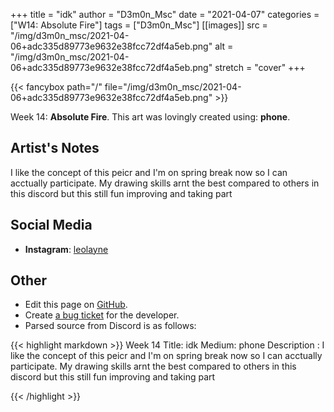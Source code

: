 +++
title =       "idk"
author =      "D3m0n_Msc"
date =        "2021-04-07"
categories =  ["W14: Absolute Fire"]
tags =        ["D3m0n_Msc"]
[[images]]
                      src = "/img/d3m0n_msc/2021-04-06+adc335d89773e9632e38fcc72df4a5eb.png"
                      alt = "/img/d3m0n_msc/2021-04-06+adc335d89773e9632e38fcc72df4a5eb.png"
                      stretch = "cover"
+++


{{< fancybox path="/" file="/img/d3m0n_msc/2021-04-06+adc335d89773e9632e38fcc72df4a5eb.png" >}}


Week 14: **Absolute Fire**. This art was lovingly created using: **phone**.

## Artist's Notes

I like the concept of this peicr and I'm on spring break now so I can acctually participate.
My drawing skills arnt the best compared to others in this discord but this still fun improving and taking part

## Social Media

- **Instagram**: [leolayne]()


## Other

- Edit this page on [GitHub](https://github.com/teaminkling/web-refresh/edit/main/blog/content/blog/d3m0n_msc-week-14-d670.md).
- Create [a bug ticket](https://github.com/teaminkling/web-refresh/issues/new?assignees=&labels=bug&template=problem-report.md&title=) for the developer.
- Parsed source from Discord is as follows:

{{< highlight markdown >}}
Week 14
Title: idk
Medium: phone
Description : I like the concept of this peicr and I'm on spring break now so I can acctually participate.
My drawing skills arnt the best compared to others in this discord but this still fun improving and taking part


{{< /highlight >}}